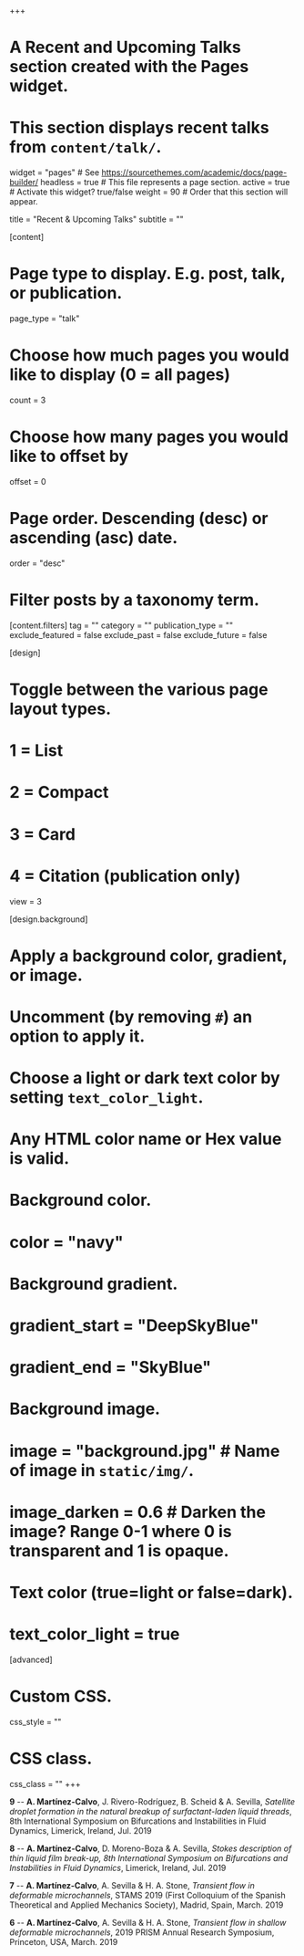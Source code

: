 +++
# A Recent and Upcoming Talks section created with the Pages widget.
# This section displays recent talks from `content/talk/`.

widget = "pages"  # See https://sourcethemes.com/academic/docs/page-builder/
headless = true  # This file represents a page section.
active = true  # Activate this widget? true/false
weight = 90  # Order that this section will appear.

title = "Recent & Upcoming Talks"
subtitle = ""

[content]
  # Page type to display. E.g. post, talk, or publication.
  page_type = "talk"
  
  # Choose how much pages you would like to display (0 = all pages)
  count = 3
  
  # Choose how many pages you would like to offset by
  offset = 0

  # Page order. Descending (desc) or ascending (asc) date.
  order = "desc"

  # Filter posts by a taxonomy term.
  [content.filters]
    tag = ""
    category = ""
    publication_type = ""
    exclude_featured = false
    exclude_past = false
    exclude_future = false
    
[design]
  # Toggle between the various page layout types.
  #   1 = List
  #   2 = Compact
  #   3 = Card
  #   4 = Citation (publication only)
  view = 3
  
[design.background]
  # Apply a background color, gradient, or image.
  #   Uncomment (by removing `#`) an option to apply it.
  #   Choose a light or dark text color by setting `text_color_light`.
  #   Any HTML color name or Hex value is valid.

  # Background color.
  # color = "navy"
  
  # Background gradient.
  # gradient_start = "DeepSkyBlue"
  # gradient_end = "SkyBlue"
  
  # Background image.
  # image = "background.jpg"  # Name of image in `static/img/`.
  # image_darken = 0.6  # Darken the image? Range 0-1 where 0 is transparent and 1 is opaque.

  # Text color (true=light or false=dark).
  # text_color_light = true  
  
[advanced]
 # Custom CSS. 
 css_style = ""
 
 # CSS class.
 css_class = ""
+++

**9** -- **A. Martínez-Calvo**, J. Rivero-Rodríguez, B. Scheid & A. Sevilla, _Satellite droplet formation in the natural breakup of surfactant-laden liquid threads_, 8th International Symposium on Bifurcations and Instabilities in Fluid Dynamics, Limerick, Ireland, Jul. 2019

**8** -- **A. Martínez-Calvo**, D. Moreno-Boza & A. Sevilla, _Stokes description of thin liquid film break-up, 8th International Symposium on Bifurcations and Instabilities in Fluid Dynamics_, Limerick, Ireland, Jul. 2019

**7** -- **A. Martínez-Calvo**, A. Sevilla & H. A. Stone, _Transient flow in deformable microchannels_, STAMS 2019 (First Colloquium of the Spanish Theoretical and Applied Mechanics Society), Madrid, Spain, March. 2019

**6** -- **A. Martínez-Calvo**, A. Sevilla & H. A. Stone, _Transient flow in shallow deformable microchannels_, 2019 PRISM Annual Research Symposium, Princeton, USA, March. 2019





